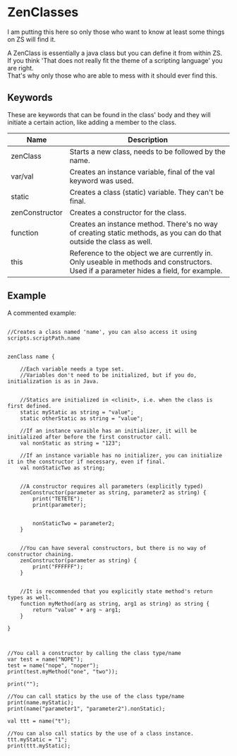 # ZenClasses

I am putting this here so only those who want to know at least some things on ZS will find it.

A ZenClass is essentially a java class but you can define it from within ZS.  
If you think 'That does not really fit the theme of a scripting language' you are right.  
That's why only those who are able to mess with it should ever find this.


## Keywords

These are keywords that can be found in the class' body and they will initiate a certain action, like adding a member to the class.

| Name           | Description                                                                                                                             |
|----------------|----------------------------------------------------------------------------------------------------------------------------------------|
| zenClass       | Starts a new class, needs to be followed by the name.                                                                                  |
| var/val        | Creates an instance variable, final of the val keyword was used.                                                                       |
| static         | Creates a class (static) variable. They can't be final.                                                                                |
| zenConstructor | Creates a constructor for the class.                                                                                                   |
| function       | Creates an instance method. There's no way of creating static methods, as you can do that outside the class as well.                   |
| this           | Reference to the object we are currently in. Only useable in methods and constructors. Used if a parameter hides a field, for example. |


## Example

A commented example:
```zenscript

//Creates a class named 'name', you can also access it using scripts.scriptPath.name


zenClass name {

	//Each variable needs a type set. 
	//Variables don't need to be initialized, but if you do, initialization is as in Java.


	//Statics are initialized in <clinit>, i.e. when the class is first defined.
	static myStatic as string = "value";
	static otherStatic as string = "value";

	//If an instance varaible has an initializer, it will be initialized after before the first constructor call.
	val nonStatic as string = "123";

	//If an instance variable has no initializer, you can initialize it in the constructor if necessary, even if final.
	val nonStaticTwo as string;


	//A constructor requires all parameters (explicitly typed)
	zenConstructor(parameter as string, parameter2 as string) {
		print("TETETE");
		print(parameter);


		nonStaticTwo = parameter2;
	}


	//You can have several constructors, but there is no way of constructor chaining.
	zenConstructor(parameter as string) {
		print("FFFFFF");
	}


	//It is recommended that you explicitly state method's return types as well.
	function myMethod(arg as string, arg1 as string) as string {
		return "value" + arg ~ arg1;
	}

}



//You call a constructor by calling the class type/name
var test = name("NOPE");
test = name("nope", "noper");
print(test.myMethod("one", "two"));

print("");

//You can call statics by the use of the class type/name
print(name.myStatic);
print(name("parameter1", "parameter2").nonStatic);

val ttt = name("t");

//You can also call statics by the use of a class instance.
ttt.myStatic = "1";
print(ttt.myStatic);
```